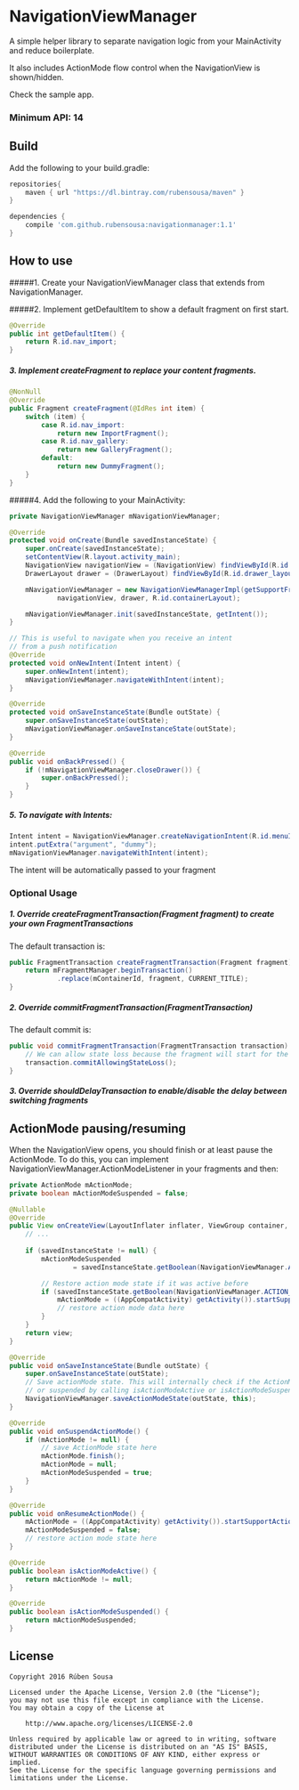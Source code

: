# NavigationViewManager
A simple helper library to separate navigation logic from your MainActivity and reduce boilerplate.

It also includes ActionMode flow control when the NavigationView is shown/hidden.

Check the sample app.

### Minimum API: 14

## Build

Add the following to your build.gradle:

```groovy
repositories{
    maven { url "https://dl.bintray.com/rubensousa/maven" }
}

dependencies {
    compile 'com.github.rubensousa:navigationmanager:1.1'
}
```

## How to use

#####1. Create your NavigationViewManager class that extends from NavigationManager.

#####2. Implement getDefaultItem to show a default fragment on first start.

```java
@Override
public int getDefaultItem() {
    return R.id.nav_import;
}
```

##### 3. Implement createFragment to replace your content fragments.

```java
@NonNull
@Override
public Fragment createFragment(@IdRes int item) {
    switch (item) {
        case R.id.nav_import:
            return new ImportFragment();
        case R.id.nav_gallery:
            return new GalleryFragment();
        default:
            return new DummyFragment();
    }
}
```

#####4. Add the following to your MainActivity:

```java
private NavigationViewManager mNavigationViewManager;

@Override
protected void onCreate(Bundle savedInstanceState) {
    super.onCreate(savedInstanceState);
    setContentView(R.layout.activity_main);
    NavigationView navigationView = (NavigationView) findViewById(R.id.nav_view);
    DrawerLayout drawer = (DrawerLayout) findViewById(R.id.drawer_layout);

    mNavigationViewManager = new NavigationViewManagerImpl(getSupportFragmentManager(),
            navigationView, drawer, R.id.containerLayout);

    mNavigationViewManager.init(savedInstanceState, getIntent());
}

// This is useful to navigate when you receive an intent
// from a push notification
@Override
protected void onNewIntent(Intent intent) {
    super.onNewIntent(intent);
    mNavigationViewManager.navigateWithIntent(intent);
}

@Override
protected void onSaveInstanceState(Bundle outState) {
    super.onSaveInstanceState(outState);
    mNavigationViewManager.onSaveInstanceState(outState);
}

@Override
public void onBackPressed() {
    if (!mNavigationViewManager.closeDrawer()) {
        super.onBackPressed();
    }
}
```

##### 5. To navigate with Intents:

```java
Intent intent = NavigationViewManager.createNavigationIntent(R.id.menuId);
intent.putExtra("argument", "dummy");
mNavigationViewManager.navigateWithIntent(intent);
```

The intent will be automatically passed to your fragment

### Optional Usage

##### 1. Override createFragmentTransaction(Fragment fragment) to create your own FragmentTransactions

The default transaction is:

```java
public FragmentTransaction createFragmentTransaction(Fragment fragment) {
    return mFragmentManager.beginTransaction()
            .replace(mContainerId, fragment, CURRENT_TITLE);
}
```
##### 2. Override commitFragmentTransaction(FragmentTransaction)

The default commit is:

```java
public void commitFragmentTransaction(FragmentTransaction transaction) {
    // We can allow state loss because the fragment will start for the first time
    transaction.commitAllowingStateLoss();
}
```
##### 3. Override shouldDelayTransaction to enable/disable the delay between switching fragments

## ActionMode pausing/resuming

When the NavigationView opens, you should finish or at least pause the ActionMode.
To do this, you can implement NavigationViewManager.ActionModeListener in your fragments and then:

```java
private ActionMode mActionMode;
private boolean mActionModeSuspended = false;

@Nullable
@Override
public View onCreateView(LayoutInflater inflater, ViewGroup container, Bundle savedInstanceState) {
    // ...
    
    if (savedInstanceState != null) {
        mActionModeSuspended
                = savedInstanceState.getBoolean(NavigationViewManager.ACTION_MODE_SUSPENDED);

        // Restore action mode state if it was active before
        if (savedInstanceState.getBoolean(NavigationViewManager.ACTION_MODE_ACTIVE)) {
            mActionMode = ((AppCompatActivity) getActivity()).startSupportActionMode(this);
            // restore action mode data here
        }
    }
    return view;
}

@Override
public void onSaveInstanceState(Bundle outState) {
    super.onSaveInstanceState(outState);
    // Save actionMode state. This will internally check if the ActionMode is active
    // or suspended by calling isActionModeActive or isActionModeSuspended
    NavigationViewManager.saveActionModeState(outState, this);
}

@Override
public void onSuspendActionMode() {
    if (mActionMode != null) {
        // save ActionMode state here
        mActionMode.finish();
        mActionMode = null;
        mActionModeSuspended = true;
    }
}

@Override
public void onResumeActionMode() {
    mActionMode = ((AppCompatActivity) getActivity()).startSupportActionMode(this);
    mActionModeSuspended = false;
    // restore action mode state here
}

@Override
public boolean isActionModeActive() {
    return mActionMode != null;
}

@Override
public boolean isActionModeSuspended() {
    return mActionModeSuspended;
}
```
## License

    Copyright 2016 Rúben Sousa
    
    Licensed under the Apache License, Version 2.0 (the "License");
    you may not use this file except in compliance with the License.
    You may obtain a copy of the License at
    
        http://www.apache.org/licenses/LICENSE-2.0
    
    Unless required by applicable law or agreed to in writing, software
    distributed under the License is distributed on an "AS IS" BASIS,
    WITHOUT WARRANTIES OR CONDITIONS OF ANY KIND, either express or implied.
    See the License for the specific language governing permissions and
    limitations under the License.
